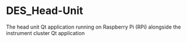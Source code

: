 # DES_Head-Unit
The head unit Qt application running on Raspberry Pi (RPi) alongside the instrument cluster Qt application
